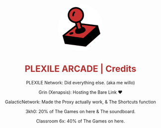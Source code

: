 
<p align="center">
<kbd>
<img style="border-radius:50%" height="150px" src="/public/images/plexilearcade.png">
</kbd>
</p>
<h1 align="center" style="color: #b03232;">PLEXILE ARCADE | Credits</h1>
<p align="center">PLEXILE Network: Did everything else. (aka me willo)</p>
<p align="center">Grin (Xenapsis): Hosting the Bare Link ❤️</p>
<p align="center">GalacticNetwork: Made the Proxy actually work, & The Shortcuts function</p>
<p align="center">3kh0: 20% of The Games on here & The soundboard.</p>
<p align="center">Classroom 6x: 40% of The Games on here.</p>
